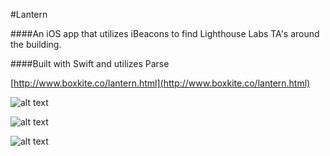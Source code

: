 #Lantern

####An iOS app that utilizes iBeacons to find Lighthouse Labs TA's around the building.  

####Built with Swift and utilizes Parse

[http://www.boxkite.co/lantern.html](http://www.boxkite.co/lantern.html)

![alt text](http://i.imgur.com/bvJAc8x.png "Lantern image 1") 

![alt text](http://i.imgur.com/AHB0lmv.png "Lantern image 2")

![alt text](http://i.imgur.com/nrWZYAP.png "Lantern image 3")
